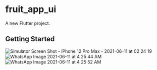 
# fruit_app_ui

A new Flutter project.

## Getting Started
![Simulator Screen Shot - iPhone 12 Pro Max - 2021-06-11 at 02 24 19](https://user-images.githubusercontent.com/19672915/121605033-78b05480-ca6d-11eb-840f-8bcf0184991b.png)
![WhatsApp Image 2021-06-11 at 4 25 44 AM](https://user-images.githubusercontent.com/19672915/121604897-371fa980-ca6d-11eb-9848-75ff479e5353.jpeg)
![WhatsApp Image 2021-06-11 at 4 25 52 AM](https://user-images.githubusercontent.com/19672915/121604906-39820380-ca6d-11eb-8dfa-a16ce3dac9b9.jpeg)

